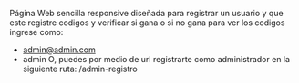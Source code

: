 Página Web sencilla responsive diseñada para registrar un usuario y que este registre codigos y verificar si gana o si no gana
para ver los codigos ingrese como: 
- admin@admin.com
- admin
O, puedes por medio de url registrarte como administrador en la siguiente ruta:
/admin-registro
